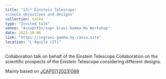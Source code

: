 ```yaml
---
title: "13)* Einstein Telescope: 
science objectives and designs"
collection: talks
type: "Invited talk"
venue: "4<sup>th</sup> Gravi-Gamma-Nu Workshop"
date: 2023-10-06
link: "https://ivgravi-gamma.my.canva.site"
location: "L'Aquila (IT)"
---
```


Collaboration talk on behalf of the Einstein Telescope Collaboration on the scientific prospects of the Einstein Telescope considering different designs.

Mainly based on <a href="https://doi.org/10.1088/1475-7516/2023/07/068" target="_blank" rel="noopener">JCAP07(2023)068</a> 

